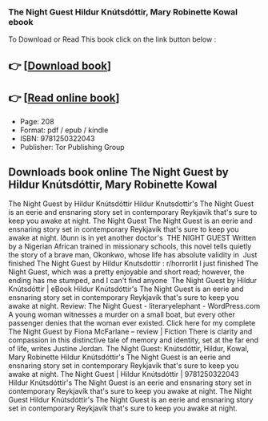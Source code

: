 ### The Night Guest Hildur Knútsdóttir, Mary Robinette Kowal ebook

To Download or Read This book click on the link button below :

## 👉  [**[Download book](http://ebooksharez.info/download.php?group=book&from=github.com&id=717244&lnk=1064 "Download book")**]

## 👉  [**[Read online book](http://ebooksharez.info/download.php?group=book&from=github.com&id=717244&lnk=1064 "Read online book")**]


* Page: 208
* Format: pdf / epub / kindle
* ISBN: 9781250322043
* Publisher: Tor Publishing Group



## Downloads book online The Night Guest by Hildur Knútsdóttir, Mary Robinette Kowal



 The Night Guest by Hildur Knútsdóttir Hildur Knutsdottir&#039;s The Night Guest is an eerie and ensnaring story set in contemporary Reykjavík that&#039;s sure to keep you awake at night.
 The Night Guest The Night Guest is an eerie and ensnaring story set in contemporary Reykjavík that&#039;s sure to keep you awake at night. Iðunn is in yet another doctor&#039;s 
 THE NIGHT GUEST Written by a Nigerian African trained in missionary schools, this novel tells quietly the story of a brave man, Okonkwo, whose life has absolute validity in 
 Just finished The Night Guest by Hildur Knutsdottir : r/horrorlit I just finished The Night Guest, which was a pretty enjoyable and short read; however, the ending has me stumped, and I can&#039;t find anyone 
 The Night Guest by Hildur Knútsdóttir | eBook Hildur Knútsdóttir&#039;s The Night Guest is an eerie and ensnaring story set in contemporary Reykjavík that&#039;s sure to keep you awake at night.
 Review: The Night Guest - literaryelephant - WordPress.com A young woman witnesses a murder on a small boat, but every other passenger denies that the woman ever existed. Click here for my complete 
 The Night Guest by Fiona McFarlane – review | Fiction There is clarity and compassion in this distinctive tale of memory and identity, set at the far end of life, writes Justine Jordan.
 The Night Guest: Knútsdóttir, Hildur, Kowal, Mary Robinette Hildur Knútsdóttir&#039;s The Night Guest is an eerie and ensnaring story set in contemporary Reykjavík that&#039;s sure to keep you awake at night.
 The Night Guest | Hildur Knútsdóttir | 9781250322043 Hildur Knútsdóttir&#039;s The Night Guest is an eerie and ensnaring story set in contemporary Reykjavík that&#039;s sure to keep you awake at night.
 The Night Guest Hildur Knútsdóttir&#039;s The Night Guest is an eerie and ensnaring story set in contemporary Reykjavík that&#039;s sure to keep you awake at night.





